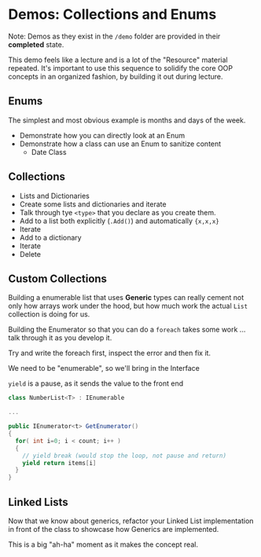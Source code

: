 # Demos: Collections and Enums

Note: Demos as they exist in the `/demo` folder are provided in their **completed** state.

This demo feels like a lecture and is a lot of the "Resource" material repeated. It's important to use this sequence to solidify the core OOP concepts in an organized fashion, by building it out during lecture.

## Enums

The simplest and most obvious example is months and days of the week.

- Demonstrate how you can directly look at an Enum
- Demonstrate how a class can use an Enum to sanitize content
  - Date Class

## Collections

- Lists and Dictionaries
- Create some lists and dictionaries and iterate
- Talk through tye `<type>` that you declare as you create them.
- Add to a list both explicitly (`.Add()`) and automatically `{x,x,x}`
- Iterate
- Add to a dictionary
- Iterate
- Delete

## Custom Collections

Building a enumerable list that uses **Generic** types can really cement not only how arrays work under the hood, but how much work the actual `List` collection is doing for us.

Building the Enumerator so that you can do a `foreach` takes some work ... talk through it as you develop it.

Try and write the foreach first, inspect the error and then fix it.

We need to be "enumerable", so we'll bring in the Interface

`yield` is a pause, as it sends the value to the front end

```csharp
class NumberList<T> : IEnumerable

...

public IEnumerator<t> GetEnumerator()
{
  for( int i=0; i < count; i++ )
  {
    // yield break (would stop the loop, not pause and return)
    yield return items[i]
  }
}
```

## Linked Lists

Now that we know about generics, refactor your Linked List implementation in front of the class to showcase how Generics are implemented.

This is a big "ah-ha" moment as it makes the concept real.
